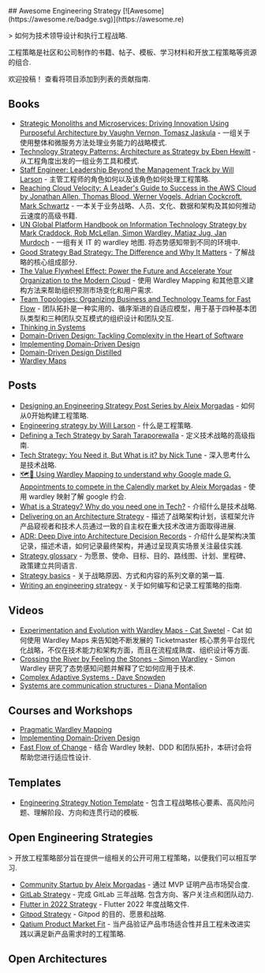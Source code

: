 <div class="github-widget" data-repo="aleixmorgadas/awesome-engineering-strategy"></div>
## Awesome Engineering Strategy [![Awesome](https://awesome.re/badge.svg)](https://awesome.re)

&gt; 如何为技术领导设计和执行工程战略.

工程策略是社区和公司制作的书籍、帖子、模板、学习材料和开放工程策略等资源的组合.

欢迎投稿！ 查看将项目添加到列表的贡献指南.



## Books

- [Strategic Monoliths and Microservices: Driving Innovation Using Purposeful Architecture by Vaughn Vernon, Tomasz Jaskula](https://www.goodreads.com/book/show/55782292-strategic-monoliths-and-microservices) - 一组关于使用整体和微服务方法处理业务能力的战略模式.
- [Technology Strategy Patterns: Architecture as Strategy by  Eben Hewitt](https://www.goodreads.com/book/show/42414767-technology-strategy-patterns) - 从工程角度出发的一组业务工具和模式.
- [Staff Engineer: Leadership Beyond the Management Track by Will Larson](https://www.goodreads.com/book/show/56481725-staff-engineer) - 主管工程师的角色如何以及该角色如何处理工程策略.
- [Reaching Cloud Velocity: A Leader's Guide to Success in the AWS Cloud by  Jonathan Allen, Thomas Blood, Werner Vogels, Adrian Cockcroft, Mark Schwartz](https://www.goodreads.com/book/show/53503300-reaching-cloud-velocity) - 一本关于业务战略、人员、文化、数据和架构及其如何推动云速度的高级书籍.
- [UN Global Platform Handbook on Information Technology Strategy by  Mark Craddock, Rob McLellan, Simon Wardley, Matjaz Jug, Jan Murdoch](https://www.goodreads.com/book/show/55047345-un-global-platform-handbook-on-information-technology-strategy)  - 一组有关 IT 的 wardley 地图. 将态势感知带到不同的环境中.
- [Good Strategy Bad Strategy: The Difference and Why It Matters](https://www.goodreads.com/en/book/show/11721966) - 了解战略的核心组成部分.
- [The Value Flywheel Effect: Power the Future and Accelerate Your Organization to the Modern Cloud](https://www.goodreads.com/book/show/61167316-the-value-flywheel-effect?ac=1&from_search=true&qid=donxleC2tR&rank=1) - 使用 Wardley Mapping 和其他意义建构方法来帮助组织预测市场变化和用户需求.
- [Team Topologies: Organizing Business and Technology Teams for Fast Flow](https://www.goodreads.com/book/show/44135420-team-topologies) - 团队拓扑是一种实用的、循序渐进的自适应模型，用于基于四种基本团队类型和三种团队交互模式的组织设计和团队交互.
- [Thinking in Systems](https://www.goodreads.com/book/show/3828902-thinking-in-systems)
- [Domain-Driven Design: Tackling Complexity in the Heart of Software](https://www.goodreads.com/book/show/179133.Domain_Driven_Design)
- [Implementing Domain-Driven Design](https://www.goodreads.com/book/show/15756865-implementing-domain-driven-design)
- [Domain-Driven Design Distilled](https://www.goodreads.com/book/show/28602719-domain-driven-design-distilled)
- [Wardley Maps](https://medium.com/wardleymaps/on-being-lost-2ef5f05eb1ec)

## Posts

- [Designing an Engineering Strategy Post Series by Aleix Morgadas](https://learnings.aleixmorgadas.dev/p/designing-an-engineering-strategy) - 如何从0开始构建工程策略.
- [Engineering strategy by Will Larson](https://lethain.com/engineering-strategy/) - 什么是工程策略.
- [Defining a Tech Strategy by Sarah Taraporewalla](https://sarahtaraporewalla.com/agile/design/architecture/Defining-a-Tech-Strategy) - 定义技术战略的高级指南.
- [Tech Strategy: You Need it, But What is it? by Nick Tune](https://medium.com/nick-tune-tech-strategy-blog/tech-strategy-you-need-it-but-what-is-it-af292421e422) - 深入思考什么是技术战略. 
- [🗺🧭 Using Wardley Mapping to understand why Google made G. Appointments to compete in the Calendly market by Aleix Morgadas](https://learnings.aleixmorgadas.dev/p/-using-wardley-mapping-to-understand) - 使用 wardley 映射了解 google 约会.
- [What is a Strategy? Why do you need one in Tech?](https://www.linkedin.com/pulse/what-strategy-why-do-you-need-one-tech-rui-felgueiras) - 介绍什么是技术战略.
- [Delivering on an Architecture Strategy](https://blog.thepete.net/blog/2019/12/09/delivering-on-an-architecture-strategy/) - 描述了战略架构计划，该框架允许产品窥视者和技术人员通过一致的自主权在重大技术改进方面取得进展.
- [ADR: Deep Dive into Architecture Decision Records](https://okorkmaz.medium.com/adr-deep-dive-into-architecture-decision-records-8c110ce7d74e) - 介绍什么是架构决策记录，描述术语，如何记录最终架构，并通过呈现真实场景关注最佳实践.
- [Strategy glossary](https://alexewerlof.substack.com/p/strategy-glossary) - 为愿景、使命、目标、目的、路线图、计划、里程碑、政策建立共同语言.
- [Strategy basics](https://alexewerlof.substack.com/p/strategy-basics) - 关于战略原因、方式和内容的系列文章的第一篇.
- [Writing an engineering strategy](https://lethain.com/eng-strategies/) - 关于如何编写和记录工程策略的指南.

## Videos

- [Experimentation and Evolution with Wardley Maps - Cat Swetel](https://www.youtube.com/watch?v=gAh7rK2F9pk) - Cat 如何使用 Wardley Maps 来告知她不断发展的 Ticketmaster 核心票务平台现代化战略，不仅在技术能力和架构方面，而且在流程成熟度、组织设计等方面.
- [Crossing the River by Feeling the Stones - Simon Wardley](https://www.youtube.com/watch?v=oZZKjxeg5W0) - Simon Wardley 研究了态势感知问题并解释了它如何应用于技术.
- [Complex Adaptive Systems - Dave Snowden](https://www.youtube.com/watch?v=l4-vpegxYPg)
- [Systems are communication structures - Diana Montalion](https://www.youtube.com/watch?v=U_0B-aY_L0c)

## Courses and Workshops

- [Pragmatic Wardley Mapping](https://learn.hiredthought.com/p/wardley-mapping)
- [Implementing Domain-Driven Design](https://kalele.io/training/iddd/)
- [Fast Flow of Change](https://kalele.io/fast-flow-of-change/) - 结合 Wardley 映射、DDD 和团队拓扑，本研讨会将帮助您进行适应性设计.

## Templates

- [Engineering Strategy Notion Template](https://aleixmorgadas.notion.site/Engineering-Strategy-Template-910ad428d3d14c5a9aef4a4c32c4a8ba) - 包含工程战略核心要素、高风险问题、理解阶段、方向和连贯行动的模板.

## Open Engineering Strategies

&gt; 开放工程策略部分旨在提供一组相关的公开可用工程策略，以便我们可以相互学习.

- [Community Startup by Aleix Morgadas](https://learnings.aleixmorgadas.dev/p/community-startup-engineering-strategy?s=w) - 通过 MVP 证明产品市场契合度.
- [GitLab Strategy](https://about.gitlab.com/company/strategy/)  - 完成 GitLab 三年战略. 包含方向、客户关注点和团队动力.
- [Flutter in 2022 Strategy](https://flutter.dev/go/strategy-2022) - Flutter 2022 年度战略文件.
- [Gitpod Strategy](https://gitpod.notion.site/Gitpod-s-Direction-be35d064c0704fbda61c542b84e07ef6) - Gitpod 的目的、愿景和战略.
- [Qatium Product Market Fit](https://learnings.aleixmorgadas.dev/p/post-product-market-fit-open-engineering) - 当产品验证产品市场适合性并且工程未改进实践以满足新产品需求时的工程策略.

## Open Architectures
